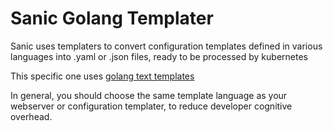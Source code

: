 # Sanic Golang Templater

Sanic uses templaters to convert configuration templates defined in various languages into .yaml or .json files, ready to be processed by kubernetes

This specific one uses [golang text templates](https://tip.golang.org/pkg/text/template/)

In general, you should choose the same template language as your webserver or configuration templater, to reduce developer cognitive overhead.